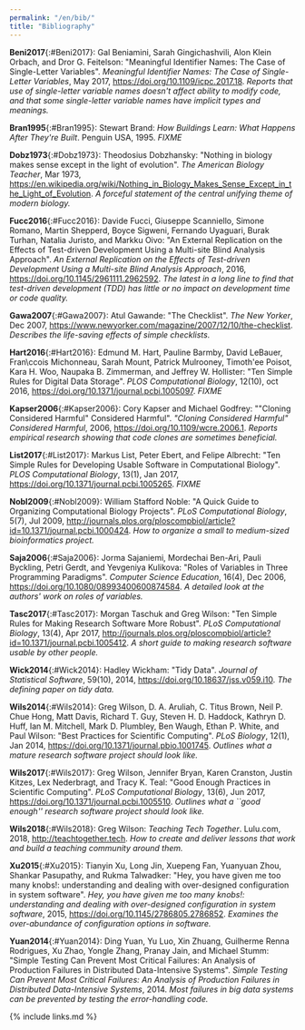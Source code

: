 ```yaml
---
permalink: "/en/bib/"
title: "Bibliography"
---
```


**Beni2017**{:#Beni2017}: Gal Beniamini, Sarah Gingichashvili, Alon Klein Orbach, and Dror G. Feitelson: "Meaningful Identifier Names: The Case of Single-Letter Variables". *Meaningful Identifier Names: The Case of Single-Letter Variables*, May 2017, <https://doi.org/10.1109/icpc.2017.18>. *Reports that use of single-letter variable names doesn't affect ability to modify code, and that some single-letter variable names have implicit types and meanings.*

**Bran1995**{:#Bran1995}: Stewart Brand: *How Buildings Learn: What Happens After They're Built*. Penguin USA, 1995. *FIXME*

**Dobz1973**{:#Dobz1973}: Theodosius Dobzhansky: "Nothing in biology makes sense except in the light of evolution". *The American Biology Teacher*, Mar 1973, <https://en.wikipedia.org/wiki/Nothing_in_Biology_Makes_Sense_Except_in_the_Light_of_Evolution>. *A forceful statement of the central unifying theme of modern biology.*

**Fucc2016**{:#Fucc2016}: Davide Fucci, Giuseppe Scanniello, Simone Romano, Martin Shepperd, Boyce Sigweni, Fernando Uyaguari, Burak Turhan, Natalia Juristo, and Markku Oivo: "An External Replication on the Effects of Test-driven Development Using a Multi-site Blind Analysis Approach". *An External Replication on the Effects of Test-driven Development Using a Multi-site Blind Analysis Approach*, 2016, <https://doi.org/10.1145/2961111.2962592>. *The latest in a long line to find that test-driven development (TDD) has little or no impact on development time or code quality.*

**Gawa2007**{:#Gawa2007}: Atul Gawande: "The Checklist". *The New Yorker*, Dec 2007, <https://www.newyorker.com/magazine/2007/12/10/the-checklist>. *Describes the life-saving effects of simple checklists.*

**Hart2016**{:#Hart2016}: Edmund M. Hart, Pauline Barmby, David LeBauer, Fran\ccois Michonneau, Sarah Mount, Patrick Mulrooney, Timoth\'ee Poisot, Kara H. Woo, Naupaka B. Zimmerman, and Jeffrey W. Hollister: "Ten Simple Rules for Digital Data Storage". *PLOS Computational Biology*, 12(10), oct 2016, <https://doi.org/10.1371/journal.pcbi.1005097>. *FIXME*

**Kapser2006**{:#Kapser2006}: Cory Kapser and Michael Godfrey: ""Cloning Considered Harmful" Considered Harmful". *"Cloning Considered Harmful" Considered Harmful*, 2006, <https://doi.org/10.1109/wcre.2006.1>. *Reports empirical research showing that code clones are sometimes beneficial.*

**List2017**{:#List2017}: Markus List, Peter Ebert, and Felipe Albrecht: "Ten Simple Rules for Developing Usable Software in Computational Biology". *PLOS Computational Biology*, 13(1), Jan 2017, <https://doi.org/10.1371/journal.pcbi.1005265>. *FIXME*

**Nobl2009**{:#Nobl2009}: William Stafford Noble: "A Quick Guide to Organizing Computational Biology Projects". *PLoS Computational Biology*, 5(7), Jul 2009, <http://journals.plos.org/ploscompbiol/article?id=10.1371/journal.pcbi.1000424>. *How to organize a small to medium-sized bioinformatics project.*

**Saja2006**{:#Saja2006}: Jorma Sajaniemi, Mordechai Ben-Ari, Pauli Byckling, Petri Gerdt, and Yevgeniya Kulikova: "Roles of Variables in Three Programming Paradigms". *Computer Science Education*, 16(4), Dec 2006, <https://doi.org/10.1080/08993400600874584>. *A detailed look at the authors' work on roles of variables.*

**Tasc2017**{:#Tasc2017}: Morgan Taschuk and Greg Wilson: "Ten Simple Rules for Making Research Software More Robust". *PLoS Computational Biology*, 13(4), Apr 2017, <http://journals.plos.org/ploscompbiol/article?id=10.1371/journal.pcbi.1005412>. *A short guide to making research software usable by other people.*

**Wick2014**{:#Wick2014}: Hadley Wickham: "Tidy Data". *Journal of Statistical Software*, 59(10), 2014, <https://doi.org/10.18637/jss.v059.i10>. *The defining paper on tidy data.*

**Wils2014**{:#Wils2014}: Greg Wilson, D. A. Aruliah, C. Titus Brown, Neil P. Chue Hong, Matt Davis, Richard T. Guy, Steven H. D. Haddock, Kathryn D. Huff, Ian M. Mitchell, Mark D. Plumbley, Ben Waugh, Ethan P. White, and Paul Wilson: "Best Practices for Scientific Computing". *PLoS Biology*, 12(1), Jan 2014, <https://doi.org/10.1371/journal.pbio.1001745>. *Outlines what a mature research software project should look like.*

**Wils2017**{:#Wils2017}: Greg Wilson, Jennifer Bryan, Karen Cranston, Justin Kitzes, Lex Nederbragt, and Tracy K. Teal: "Good Enough Practices in Scientific Computing". *PLoS Computational Biology*, 13(6), Jun 2017, <https://doi.org/10.1371/journal.pcbi.1005510>. *Outlines what a ``good enough'' research software project should look like.*

**Wils2018**{:#Wils2018}: Greg Wilson: *Teaching Tech Together*. Lulu.com, 2018, <http://teachtogether.tech>. *How to create and deliver lessons that work and build a teaching community around them.*

**Xu2015**{:#Xu2015}: Tianyin Xu, Long Jin, Xuepeng Fan, Yuanyuan Zhou, Shankar Pasupathy, and Rukma Talwadker: "Hey,  you have given me too many knobs!: understanding and dealing with over-designed configuration in system software". *Hey,  you have given me too many knobs!: understanding and dealing with over-designed configuration in system software*, 2015, <https://doi.org/10.1145/2786805.2786852>. *Examines the over-abundance of configuration options in software.*

**Yuan2014**{:#Yuan2014}: Ding Yuan, Yu Luo, Xin Zhuang, Guilherme Renna Rodrigues, Xu Zhao, Yongle Zhang, Pranay Jain, and Michael Stumm: "Simple Testing Can Prevent Most Critical Failures: An Analysis of Production Failures in Distributed Data-Intensive Systems". *Simple Testing Can Prevent Most Critical Failures: An Analysis of Production Failures in Distributed Data-Intensive Systems*, 2014. *Most failures in big data systems can be prevented by testing the error-handling code.*

{% include links.md %}
